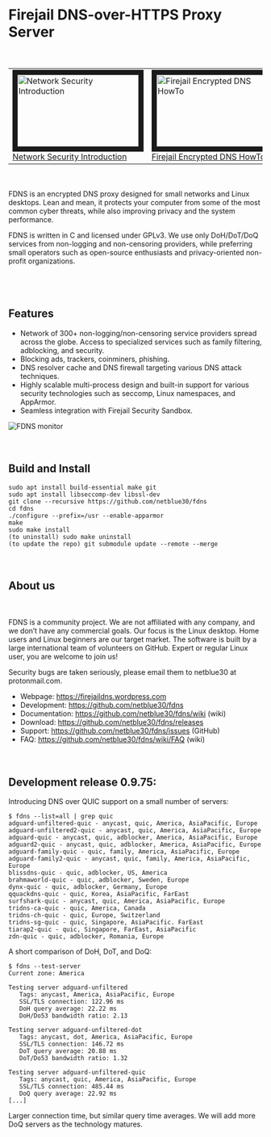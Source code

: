 # Firejail DNS-over-HTTPS Proxy Server
<div style="height:20px;">&nbsp;</div>

<table>
<tr>
<td>
<a href="https://odysee.com/@netblue30:9/networking:5" target="_blank">
<img src="https://thumbs.odycdn.com/ab044dd53b47ff1a6355ecc11c27b9ec.webp"
alt="Network Security Introduction" width="240" height="142" border="10" />
<br/>Network Security Introduction
</a>
</td>
<td>
<a href="https://odysee.com/@netblue30:9/fdns:8" target="_blank">
<img src="https://thumbs.odycdn.com/d22e1d3084e6f03315e076f640d829ec.webp"
alt="Firejail Encrypted DNS HowTo" width="240" height="142" border="10" />
<br/>Firejail Encrypted DNS HowTo
</a>
</td>
</tr>
</table>

<div style="height:20px;">&nbsp;</div>

FDNS is an encrypted DNS proxy designed for small networks and Linux desktops. Lean and mean, it protects your computer from some of the most common cyber threats, while also improving privacy and the system performance.

FDNS is written in C and licensed under GPLv3. We use only DoH/DoT/DoQ services from non-logging and non-censoring providers, while preferring small operators such as open-source enthusiasts and privacy-oriented non-profit organizations.

<div style="height:20px;">&nbsp;</div>

<table>
<tr>

<div style="height:20px;">&nbsp;</div>

<h2>Features</h2>
<ul>
<li>Network of 300+ non-logging/non-censoring service providers spread across the globe. Access to specialized services such as family filtering, adblocking, and security.</li>
<li>Blocking ads, trackers, coinminers, phishing.</li>
<li>DNS resolver cache and DNS firewall targeting various DNS attack techniques.</li>
<li>Highly scalable multi-process design and built-in support for various security technologies such as seccomp, Linux namespaces, and AppArmor.</li>
<li>Seamless integration with Firejail Security Sandbox.</li>
</ul>

![FDNS monitor](monitor1.png)

<div style="height:20px;">&nbsp;</div>


<h2>Build and Install</h2>

`````
sudo apt install build-essential make git
sudo apt install libseccomp-dev libssl-dev
git clone --recursive https://github.com/netblue30/fdns
cd fdns
./configure --prefix=/usr --enable-apparmor
make
sudo make install
(to uninstall) sudo make uninstall
(to update the repo) git submodule update --remote --merge
`````

<div style="height:20px;">&nbsp;</div>
<h2>About us</h2>
<div style="height:20px;">&nbsp;</div>

FDNS is a community project. We are not affiliated with any company, and we don’t have any commercial goals. Our focus is the Linux desktop. Home users and Linux beginners are our target market. The software is built by a large international team of volunteers on GitHub. Expert or regular Linux user, you are welcome to join us!

Security bugs are taken seriously, please email them to netblue30 at protonmail.com.

<ul>
<li>Webpage: <a href="https://firejaildns.wordpress.com">https://firejaildns.wordpress.com</a></li>
<li>Development: <a href="https://github.com/netblue30/fdns">https://github.com/netblue30/fdns</a></li>
<li>Documentation: <a href="https://github.com/netblue30/fdns/wiki">https://github.com/netblue30/fdns/wiki</a> (wiki)</li>
<li>Download: <a href="https://github.com/netblue30/fdns/releases">https://github.com/netblue30/fdns/releases</a></li>
<li>Support: <a href="https://github.com/netblue30/fdns/issues">https://github.com/netblue30/fdns/issues</a> (GitHub)
<li>FAQ: <a href="https://github.com/netblue30/fdns/wiki/FAQ">https://github.com/netblue30/fdns/wiki/FAQ</a> (wiki)</li>
</ul>
<div style="height:20px;">&nbsp;</div>

<h2>Development release 0.9.75:</h2>

Introducing DNS over QUIC support on a small number of servers:
`````
$ fdns --list=all | grep quic
adguard-unfiltered-quic - anycast, quic, America, AsiaPacific, Europe
adguard-unfiltered2-quic - anycast, quic, America, AsiaPacific, Europe
adguard-quic - anycast, quic, adblocker, America, AsiaPacific, Europe
adguard2-quic - anycast, quic, adblocker, America, AsiaPacific, Europe
adguard-family-quic - quic, family, America, AsiaPacific, Europe
adguard-family2-quic - anycast, quic, family, America, AsiaPacific, Europe
blissdns-quic - quic, adblocker, US, America
brahmaworld-quic - quic, adblocker, Sweden, Europe
dynx-quic - quic, adblocker, Germany, Europe
qquackdns-quic - quic, Korea, AsiaPacific, FarEast
surfshark-quic - anycast, quic, America, AsiaPacific, Europe
tridns-ca-quic - quic, America, Canada
tridns-ch-quic - quic, Europe, Switzerland
tridns-sg-quic - quic, Singapore, AsiaPacific. FarEast
tiarap2-quic - quic, Singapore, FarEast, AsiaPacific
zdn-quic - quic, adblocker, Romania, Europe
`````
A short comparison of DoH, DoT, and DoQ:
`````
$ fdns --test-server
Current zone: America

Testing server adguard-unfiltered
   Tags: anycast, America, AsiaPacific, Europe
   SSL/TLS connection: 122.96 ms
   DoH query average: 22.22 ms
   DoH/Do53 bandwidth ratio: 2.13

Testing server adguard-unfiltered-dot
   Tags: anycast, dot, America, AsiaPacific, Europe
   SSL/TLS connection: 146.72 ms
   DoT query average: 20.88 ms
   DoT/Do53 bandwidth ratio: 1.32

Testing server adguard-unfiltered-quic
   Tags: anycast, quic, America, AsiaPacific, Europe
   SSL/TLS connection: 485.44 ms
   DoQ query average: 22.92 ms
[...]
`````
Larger connection time, but similar query time averages. We will add more DoQ servers as the technology matures.

<div style="height:20px;">&nbsp;</div>

